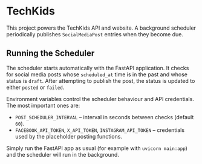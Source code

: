 # TechKids

This project powers the TechKids API and website. A background scheduler
periodically publishes `SocialMediaPost` entries when they become due.

## Running the Scheduler

The scheduler starts automatically with the FastAPI application. It checks for
social media posts whose `scheduled_at` time is in the past and whose status is
`draft`. After attempting to publish the post, the status is updated to either
`posted` or `failed`.

Environment variables control the scheduler behaviour and API credentials. The
most important ones are:

- `POST_SCHEDULER_INTERVAL` – interval in seconds between checks (default `60`).
- `FACEBOOK_API_TOKEN`, `X_API_TOKEN`, `INSTAGRAM_API_TOKEN` – credentials used
  by the placeholder posting functions.

Simply run the FastAPI app as usual (for example with `uvicorn main:app`) and
the scheduler will run in the background.

